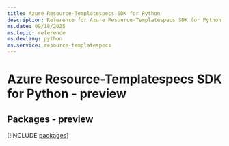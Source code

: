 ```yaml
---
title: Azure Resource-Templatespecs SDK for Python
description: Reference for Azure Resource-Templatespecs SDK for Python
ms.date: 09/18/2025
ms.topic: reference
ms.devlang: python
ms.service: resource-templatespecs
---
```

# Azure Resource-Templatespecs SDK for Python - preview
## Packages - preview
[!INCLUDE [packages](resource-templatespecs-index.md)]